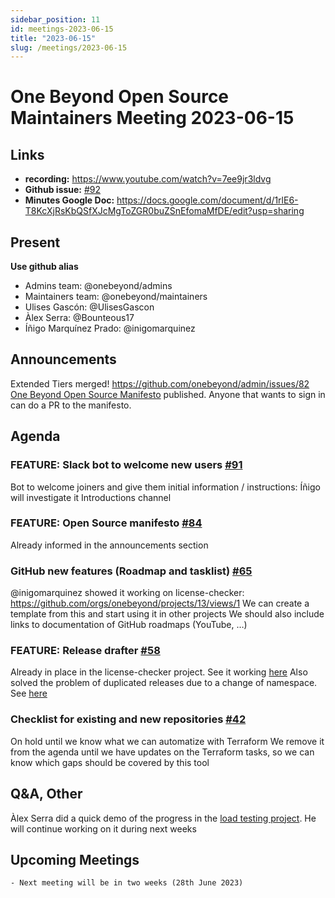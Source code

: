 ```yaml
---
sidebar_position: 11
id: meetings-2023-06-15
title: "2023-06-15"
slug: /meetings/2023-06-15
---
```


# One Beyond Open Source Maintainers Meeting 2023-06-15 

## Links
* **recording:** https://www.youtube.com/watch?v=7ee9jr3ldvg
* **Github issue:** [#92](https://github.com/onebeyond/admin/issues/92)
* **Minutes Google Doc:** 
https://docs.google.com/document/d/1rlE6-T8KcXjRsKbQSfXJcMgToZGR0buZSnEfomaMfDE/edit?usp=sharing

## Present
__Use github alias__
* Admins team: @onebeyond/admins
* Maintainers team: @onebeyond/maintainers
* Ulises Gascón: @UlisesGascon
* Àlex Serra: @Bounteous17
* Íñigo Marquínez Prado: @inigomarquinez


## Announcements
Extended Tiers merged! https://github.com/onebeyond/admin/issues/82
[One Beyond Open Source Manifesto](https://onebeyond-maintainers.netlify.app/open-source-manifesto) published. Anyone that wants to sign in can do a PR to the manifesto.


## Agenda

### FEATURE: Slack bot to welcome new users [#91](https://github.com/onebeyond/admin/issues/91)

Bot to welcome joiners and give them initial information / instructions: Íñigo will investigate it
Introductions channel

### FEATURE: Open Source manifesto [#84](https://github.com/onebeyond/admin/issues/84)


Already informed in the announcements section


### GitHub new features (Roadmap and tasklist) [#65](https://github.com/onebeyond/admin/issues/65)


@inigomarquinez showed it working on license-checker: https://github.com/orgs/onebeyond/projects/13/views/1
We can create a template from this and start using it in other projects
We should also include links to documentation of GitHub roadmaps (YouTube, …)


### FEATURE: Release drafter [#58](https://github.com/onebeyond/admin/issues/58)


Already in place in the license-checker project. See it working [here](https://github.com/onebeyond/license-checker/pull/74)
Also solved the problem of duplicated releases due to a change of namespace. See [here](https://github.com/onebeyond/license-checker/pull/69)

### Checklist for existing and new repositories [#42](https://github.com/onebeyond/admin/issues/42)


On hold until we know what we can automatize with Terraform
We remove it from the agenda until we have updates on the Terraform tasks, so we can know which gaps should be covered by this tool


## Q&A, Other

Àlex Serra did a quick demo of the progress in the [load testing project]( https://github.com/onebeyond/warthog-load-testing). He will continue working on it during next weeks


## Upcoming Meetings
    - Next meeting will be in two weeks (28th June 2023)
